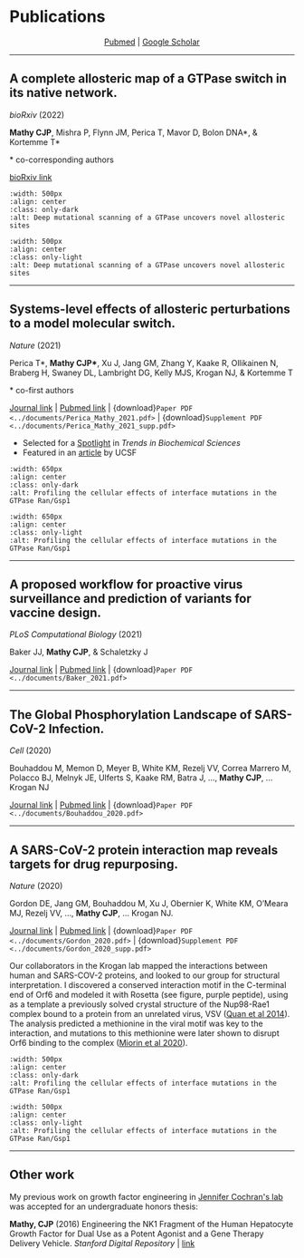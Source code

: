 # Publications

<p style="text-align: center;">
<a href=https://pubmed.ncbi.nlm.nih.gov/?term=Mathy+CJP%5BAuthor%5D&sort=date>Pubmed</a>
|
<a href=https://scholar.google.com/citations?user=DuBa5oYAAAAJ&hl=en>Google Scholar</a>
</p>

------------------------------------------------------------
## A complete allosteric map of a GTPase switch in its native network.

*bioRxiv* (2022)

__Mathy CJP__, Mishra P, Flynn JM, Perica T, Mavor D, Bolon DNA\*, & Kortemme T\*

\* co-corresponding authors

[bioRxiv link](https://doi.org/10.1101/2022.04.13.488230)


```{image} ../images/dms_paper_dark.png
:width: 500px
:align: center
:class: only-dark
:alt: Deep mutational scanning of a GTPase uncovers novel allosteric sites
```

```{image} ../images/dms_paper_light.png
:width: 500px
:align: center
:class: only-light
:alt: Deep mutational scanning of a GTPase uncovers novel allosteric sites
```

------------------------------------------------------------
## Systems-level effects of allosteric perturbations to a model molecular switch.

*Nature* (2021)

Perica T\*, __Mathy CJP\*__, Xu J, Jang GΜ, Zhang Y, Kaake R, Ollikainen N, Braberg H, Swaney DL, Lambright DG, Kelly MJS, Krogan NJ, & Kortemme T 

\* co-first authors

[Journal link](https://doi.org/10.1038/s41586-021-03982-6) | [Pubmed link](https://pubmed.ncbi.nlm.nih.gov/34646016/) | {download}`Paper PDF <../documents/Perica_Mathy_2021.pdf>` | {download}`Supplement PDF <../documents/Perica_Mathy_2021_supp.pdf>`

- Selected for a [Spotlight](https://doi.org/10.1016/j.tibs.2022.01.006) in *Trends in Biochemical Sciences*
- Featured in an [article](https://www.ucsf.edu/news/2021/10/421646/how-cells-multitask-magic-molecular-switches) by UCSF

```{image} ../images/gsp1_paper_2021_dark.png
:width: 650px
:align: center
:class: only-dark
:alt: Profiling the cellular effects of interface mutations in the GTPase Ran/Gsp1
```

```{image} ../images/gsp1_paper_2021_light.png
:width: 650px
:align: center
:class: only-light
:alt: Profiling the cellular effects of interface mutations in the GTPase Ran/Gsp1
```

------------------------------------------------------------

## A proposed workflow for proactive virus surveillance and prediction of variants for vaccine design.
*PLoS Computational Biology* (2021)

Baker JJ, __Mathy CJP__, & Schaletzky J

[Journal link](https://doi.org/10.1371/journal.pcbi.1009624) | [Pubmed link](https://pubmed.ncbi.nlm.nih.gov/34914686/) | {download}`Paper PDF <../documents/Baker_2021.pdf>`

------------------------------------------------------------

## The Global Phosphorylation Landscape of SARS-CoV-2 Infection.
*Cell* (2020)

Bouhaddou M, Memon D, Meyer B, White KM, Rezelj VV, Correa Marrero M, Polacco BJ, Melnyk JE, Ulferts S, Kaake RM, Batra J, …, __Mathy CJP__, … Krogan NJ

[Journal link](https://doi.org/10.1016/j.cell.2020.06.034) | [Pubmed link](https://pubmed.ncbi.nlm.nih.gov/32645325/) | {download}`Paper PDF <../documents/Bouhaddou_2020.pdf>`

------------------------------------------------------------
## A SARS-CoV-2 protein interaction map reveals targets for drug repurposing.
*Nature* (2020)

Gordon DE, Jang GM, Bouhaddou M, Xu J, Obernier K, White KM, O’Meara MJ, Rezelj VV, …, __Mathy CJP__, … Krogan NJ.

[Journal link](https://doi.org/10.1038/s41586-020-2286-9) | [Pubmed link](https://pubmed.ncbi.nlm.nih.gov/32353859/) | {download}`Paper PDF <../documents/Gordon_2020.pdf>` | {download}`Supplement PDF <../documents/Gordon_2020_supp.pdf>`


Our collaborators in the Krogan lab mapped the interactions between human and SARS-COV-2 proteins, and looked to our group for structural interpretation. I discovered a conserved interaction motif in the C-terminal end of Orf6 and modeled it with Rosetta (see figure, purple peptide), using as a template a previously solved crystal structure of the Nup98-Rae1 complex bound to a protein from an unrelated virus, VSV ([Quan et al 2014](https://www.pnas.org/doi/10.1073/pnas.1409076111)). The analysis predicted a methionine in the viral motif was key to the interaction, and mutations to this methionine were later shown to disrupt Orf6 binding to the complex ([Miorin et al 2020](https://www.pnas.org/doi/10.1073/pnas.2016650117)).

```{image} ../images/orf6_dark.png
:width: 500px
:align: center
:class: only-dark
:alt: Profiling the cellular effects of interface mutations in the GTPase Ran/Gsp1
```

```{image} ../images/orf6_light.png
:width: 500px
:align: center
:class: only-light
:alt: Profiling the cellular effects of interface mutations in the GTPase Ran/Gsp1
```

------------------------------------------------------------


## Other work

My previous work on growth factor engineering in [Jennifer Cochran's lab](https://cochranlab.stanford.edu/) was accepted for an undergraduate honors thesis:

__Mathy, CJP__ (2016) Engineering the NK1 Fragment of the Human Hepatocyte Growth Factor for Dual Use as a Potent Agonist and a Gene Therapy Delivery Vehicle. *Stanford Digital Repository* | [link](http://purl.stanford.edu/kw533qg7356)